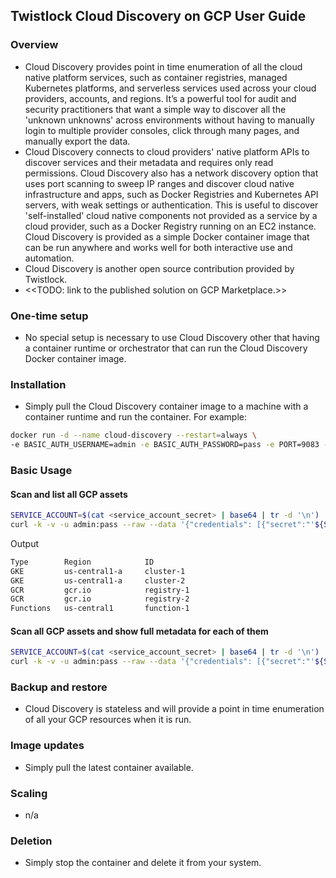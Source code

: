 ## Twistlock Cloud Discovery on GCP User Guide

### Overview
- Cloud Discovery provides point in time enumeration of all the cloud native platform services, such as container registries, managed Kubernetes platforms, and serverless services used across your cloud providers, accounts, and regions. It’s a powerful tool for audit and security practitioners that want a simple way to discover all the 'unknown unknowns' across environments without having to manually login to multiple provider consoles, click through many pages, and manually export the data.
- Cloud Discovery connects to cloud providers' native platform APIs to discover services and their metadata and requires only read permissions. Cloud Discovery also has a network discovery option that uses port scanning to sweep IP ranges and discover cloud native infrastructure and apps, such as Docker Registries and Kubernetes API servers, with weak settings or authentication. This is useful to discover 'self-installed' cloud native components not provided as a service by a cloud provider, such as a Docker Registry running on an EC2 instance. Cloud Discovery is provided as a simple Docker container image that can be run anywhere and works well for both interactive use and automation.
- Cloud Discovery is another open source contribution provided by Twistlock.
- <<TODO: link to the published solution on GCP Marketplace.>>

### One-time setup
- No special setup is necessary to use Cloud Discovery other that having a container runtime or orchestrator that can run the Cloud Discovery Docker container image.

### Installation
- Simply pull the Cloud Discovery container image to a machine with a container runtime and run the container. For example:

```sh
docker run -d --name cloud-discovery --restart=always \
-e BASIC_AUTH_USERNAME=admin -e BASIC_AUTH_PASSWORD=pass -e PORT=9083 -p 9083:9083  twistlock/cloud-discovery
```

### Basic Usage
#### Scan and list all GCP assets
```sh
SERVICE_ACCOUNT=$(cat <service_account_secret> | base64 | tr -d '\n')
curl -k -v -u admin:pass --raw --data '{"credentials": [{"secret":"'${SERVICE_ACCOUNT}'", "provider":"gcp"}]}' https://localhost:9083/discover
```
Output
```sh
Type        Region            ID
GKE         us-central1-a     cluster-1
GKE         us-central1-a     cluster-2
GCR         gcr.io            registry-1
GCR         gcr.io            registry-2
Functions   us-central1       function-1
```

#### Scan all GCP assets and show full metadata for each of them
```sh
SERVICE_ACCOUNT=$(cat <service_account_secret> | base64 | tr -d '\n')
curl -k -v -u admin:pass --raw --data '{"credentials": [{"secret":"'${SERVICE_ACCOUNT}'", "provider":"gcp"}]}' https://localhost:9083/discover?format=json
```

### Backup and restore
- Cloud Discovery is stateless and will provide a point in time enumeration of all your GCP resources when it is run.

### Image updates
- Simply pull the latest container available.

### Scaling
- n/a

### Deletion
- Simply stop the container and delete it from your system.

